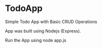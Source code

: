 # TodoApp

Simple Todo App with Basic CRUD Operations

App was built using Nodejs (Express). 

Run the App using node app.js
